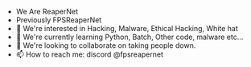 - We Are ReaperNet
- Previously FPSReaperNet
- 👀 We're interested in Hacking, Malware, Ethical Hacking, White hat
- 🌱 We're currently learning Python, Batch, Other code, malware etc...
- 💞️ We're looking to collaborate on taking people down.
- 📫 How to reach me: discord @fpsreapernet

